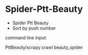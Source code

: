 # Spider-Ptt-Beauty

 * Spider Ptt Beauty 
 * Sort by push number

command line input:

PttBeauty/scrapy crawl beauty_spider

